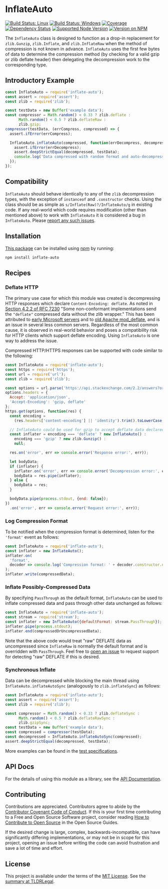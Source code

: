 InflateAuto
===========

[![Build Status: Linux](https://img.shields.io/travis/kevinoid/inflate-auto/master.svg?style=flat&label=build+on+linux)](https://travis-ci.org/kevinoid/inflate-auto)
[![Build Status: Windows](https://img.shields.io/appveyor/ci/kevinoid/inflate-auto/master.svg?style=flat&label=build+on+windows)](https://ci.appveyor.com/project/kevinoid/inflate-auto)
[![Coverage](https://img.shields.io/codecov/c/github/kevinoid/inflate-auto.svg?style=flat)](https://codecov.io/github/kevinoid/inflate-auto?branch=master)
[![Dependency Status](https://img.shields.io/david/kevinoid/inflate-auto.svg?style=flat)](https://david-dm.org/kevinoid/inflate-auto)
[![Supported Node Version](https://img.shields.io/node/v/inflate-auto.svg?style=flat)](https://www.npmjs.com/package/inflate-auto)
[![Version on NPM](https://img.shields.io/npm/v/inflate-auto.svg?style=flat)](https://www.npmjs.com/package/inflate-auto)

The `InflateAuto` class is designed to function as a drop-in replacement for
`zlib.Gunzip`, `zlib.Inflate`, and `zlib.InflateRaw` when the method of
compression is not known in advance.  `InflateAuto` uses the first few bytes
of data to determine the compression method (by checking for a valid gzip or
zlib deflate header) then delegating the decompression work to the
corresponding type.


## Introductory Example

```js
const InflateAuto = require('inflate-auto');
const assert = require('assert');
const zlib = require('zlib');

const testData = new Buffer('example data');
const compressor = Math.random() < 0.33 ? zlib.deflate :
      Math.random() < 0.5 ? zlib.deflateRaw :
      zlib.gzip;
compressor(testData, (errCompress, compressed) => {
  assert.ifError(errCompress);

  InflateAuto.inflateAuto(compressed, function(errDecompress, decompressed) {
    assert.ifError(errDecompress);
    assert.deepStrictEqual(decompressed, testData);
    console.log('Data compressed with random format and auto-decompressed.');
  });
});
```


## Compatibility

`InflateAuto` should behave identically to any of the `zlib` decompression
types, with the exception of `instanceof` and `.constructor` checks.  Using
the class should be as simple as `s/Inflate(Raw)?/InflateAuto/g`
in existing code.  If any real-world which code requires modification (other
than mentioned above) to work with `InflateAuto` it is considered a bug in
`InflateAuto`.  Please [report any such
issues](https://github.com/kevinoid/inflate-auto/issues/new).


## Installation

[This package](https://www.npmjs.com/package/inflate-auto) can be installed
using [npm](https://www.npmjs.com/) by running:

```sh
npm install inflate-auto
```


## Recipes

### Deflate HTTP

The primary use case for which this module was created is decompressing HTTP
responses which declare `Content-Encoding: deflate`.  As noted in [Section
4.2.2 of RFC 7230](https://tools.ietf.org/html/rfc7230#section-4.2.2) "Some
non-conformant implementations send the `"deflate"` compressed data without
the zlib wrapper."  This has been attributed to [early Microsoft
servers](https://stackoverflow.com/a/9186091) and to [old Apache
mod\_deflate](https://mxr.mozilla.org/mozilla-esr38/source/netwerk/streamconv/converters/nsHTTPCompressConv.cpp#214),
and is an issue in several less common servers.  Regardless of the most common
cause, it is observed in real-world behavior and poses a compatibility risk
for HTTP clients which support deflate encoding.  Using `InflateAuto` is one
way to address the issue.

Compressed HTTP/HTTPS responses can be supported with code similar to the
following:

```js
const InflateAuto = require('inflate-auto');
const https = require('https');
const url = require('url');
const zlib = require('zlib');

const options = url.parse('https://api.stackexchange.com/2.2/answers?order=desc&sort=activity&site=stackoverflow');
options.headers = {
  Accept: 'application/json',
  'Accept-Encoding': 'gzip, deflate'
};
https.get(options, function(res) {
  const encoding =
    (res.headers['content-encoding'] || 'identity').trim().toLowerCase();

  // InflateAuto could be used for gzip to accept deflate data declared as gzip
  const inflater = encoding === 'deflate' ? new InflateAuto() :
    encoding === 'gzip' ? new zlib.Gunzip() :
    null;

  res.on('error', err => console.error('Response error:', err));

  let bodyData;
  if (inflater) {
    inflater.on('error', err => console.error('Decompression error:', err));
    bodyData = res.pipe(inflater);
  } else {
    bodyData = res;
  }

  bodyData.pipe(process.stdout, {end: false});
})
  .on('error', err => console.error('Request error:', err));
```

### Log Compression Format

To be notified when the compression format is determined, listen for the
`'format'` event as follows:

```js
const InflateAuto = require('inflate-auto');
const inflater = new InflateAuto();
inflater.on(
  'format',
  decoder => console.log('Compression format: ' + decoder.constructor.name)
);
inflater.write(compressedData);
```

### Inflate Possibly-Compressed Data

By specifying `PassThrough` as the default format, `InflateAuto` can be used
to inflate compressed data and pass through other data unchanged as follows:

```js
const InflateAuto = require('inflate-auto');
const stream = require('stream');
const inflater = new InflateAuto({defaultFormat: stream.PassThrough});
inflater.pipe(process.stdout);
inflater.end(compressedOrUncompressedData);
```

Note that the above code would treat "raw" DEFLATE data as uncompressed since
`InflateRaw` is normally the default format and is overridden with
`PassThrough`.  Feel free to [open an
issue](https://github.com/kevinoid/inflate-auto/issues/new) to request support
for detecting "raw" DEFLATE if this is desired.

### Synchronous Inflate

Data can be decompressed while blocking the main thread using
`InflateAuto.inflateAutoSync` (analogously to `zlib.inflateSync`) as follows:

```js
const InflateAuto = require('inflate-auto');
const assert = require('assert');
const zlib = require('zlib');

const compressor = Math.random() < 0.33 ? zlib.deflateSync :
      Math.random() < 0.5 ? zlib.deflateRawSync :
      zlib.gzipSync;
const testData = new Buffer('example data');
const compressed = compressor(testData);
const decompressed = InflateAuto.inflateAutoSync(compressed);
assert.deepStrictEqual(decompressed, testData);
```

More examples can be found in the [test
specifications](https://kevinoid.github.io/inflate-auto/specs).


## API Docs

For the details of using this module as a library, see the [API
Documentation](https://kevinoid.github.io/inflate-auto/api).


## Contributing

Contributions are appreciated.  Contributors agree to abide by the [Contributor
Covenant Code of
Conduct](https://www.contributor-covenant.org/version/1/4/code-of-conduct.html).
If this is your first time contributing to a Free and Open Source Software
project, consider reading [How to Contribute to Open
Source](https://opensource.guide/how-to-contribute/)
in the Open Source Guides.

If the desired change is large, complex, backwards-incompatible, can have
significantly differing implementations, or may not be in scope for this
project, opening an issue before writing the code can avoid frustration and
save a lot of time and effort.


## License

This project is available under the terms of the [MIT License](LICENSE.txt).
See the [summary at TLDRLegal](https://tldrlegal.com/license/mit-license).
